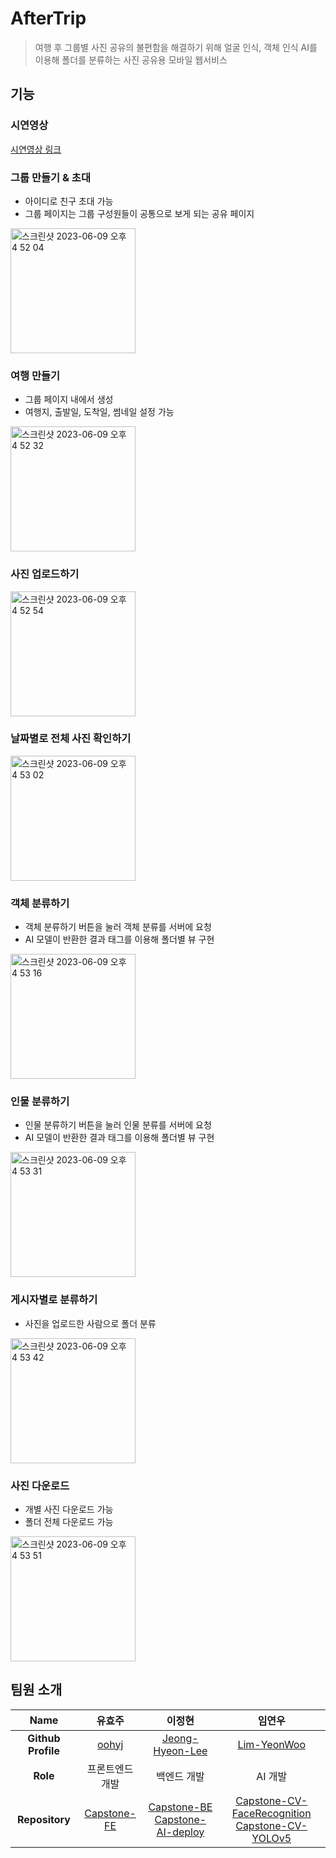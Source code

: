# AfterTrip
> 여행 후 그룹별 사진 공유의 불편함을 해결하기 위해 얼굴 인식, 객체 인식 AI를 이용해 폴더를 분류하는 사진 공유용 모바일 웹서비스

## 기능
### 시연영상
[시연영상 링크](https://youtu.be/cbFtGsFWJLc)

### 그룹 만들기 & 초대
- 아이디로 친구 초대 가능
- 그룹 페이지는 그룹 구성원들이 공통으로 보게 되는 공유 페이지

<img height="200" alt="스크린샷 2023-06-09 오후 4 52 04" src="https://github.com/JeongHyoYeon/Capstone-BE/assets/86969518/3672a5d8-deee-4599-97ea-8923bba083d0">

### 여행 만들기
- 그룹 페이지 내에서 생성
- 여행지, 출발일, 도착일, 썸네일 설정 가능

<img height="200" alt="스크린샷 2023-06-09 오후 4 52 32" src="https://github.com/JeongHyoYeon/Capstone-BE/assets/86969518/6ec1b69c-e66a-4aaa-8ed6-64a771787bd8">

### 사진 업로드하기
<img height="200" alt="스크린샷 2023-06-09 오후 4 52 54" src="https://github.com/JeongHyoYeon/Capstone-BE/assets/86969518/bfa56bb0-545d-47db-8af0-71c395f7351d">

### 날짜별로 전체 사진 확인하기
<img height="200" alt="스크린샷 2023-06-09 오후 4 53 02" src="https://github.com/JeongHyoYeon/Capstone-BE/assets/86969518/6c2dda00-bd80-45f4-b0e2-6dc7a9d130c4">

### 객체 분류하기
- 객체 분류하기 버튼을 눌러 객체 분류를 서버에 요청
- AI 모델이 반환한 결과 태그를 이용해 폴더별 뷰 구현

<img height="200" alt="스크린샷 2023-06-09 오후 4 53 16" src="https://github.com/JeongHyoYeon/Capstone-BE/assets/86969518/29f6d338-2b4a-44ee-a255-6ca173d7b9c3">

### 인물 분류하기
- 인물 분류하기 버튼을 눌러 인물 분류를 서버에 요청
- AI 모델이 반환한 결과 태그를 이용해 폴더별 뷰 구현

<img height="200" alt="스크린샷 2023-06-09 오후 4 53 31" src="https://github.com/JeongHyoYeon/Capstone-BE/assets/86969518/807a8253-4482-49e5-9278-2223d28aafca">

### 게시자별로 분류하기
- 사진을 업로드한 사람으로 폴더 분류

<img height="200" alt="스크린샷 2023-06-09 오후 4 53 42" src="https://github.com/JeongHyoYeon/Capstone-BE/assets/86969518/ad26bd7f-4e1d-4e24-97e0-5659fff3f5d3">

### 사진 다운로드
- 개별 사진 다운로드 가능
- 폴더 전체 다운로드 가능

<img height="200" alt="스크린샷 2023-06-09 오후 4 53 51" src="https://github.com/JeongHyoYeon/Capstone-BE/assets/86969518/1f83d809-daea-4011-b959-75ef3a91cd7d">

## 팀원 소개

|        Name        |                       유효주                       |                                                                   이정현                                                                    |                                                                                   임연우                                                                                    |
|:------------------:|:-----------------------------------------------:|:----------------------------------------------------------------------------------------------------------------------------------------:|:------------------------------------------------------------------------------------------------------------------------------------------------------------------------:|
| **Github Profile** |        [oohyj](https://github.com/oohyj)        |                                          [Jeong-Hyeon-Lee](https://github.com/Jeong-Hyeon-Lee)                                           |                                                              [Lim-YeonWoo](https://github.com/Lim-YeonWoo)                                                               |
|      **Role**      |                    프론트엔드 개발                     |                                                                  백엔드 개발                                                                  |                                                                                  AI 개발                                                                                   |
|   **Repository**   | [Capstone-FE](https://github.com/JeongHyoYeon/Capstone-FE) | [Capstone-BE](https://github.com/JeongHyoYeon/Capstone-BE) <br> [Capstone-AI-deploy](https://github.com/JeongHyoYeon/Capstone-AI-deploy) | [Capstone-CV-FaceRecognition](https://github.com/JeongHyoYeon/Capstone-CV-FaceRecognition) <br> [Capstone-CV-YOLOv5](https://github.com/JeongHyoYeon/Capstone-CV-YOLOv5) |